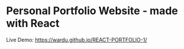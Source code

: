 # Personal Portfolio Website - made with React

Live Demo: https://wardu.github.io/REACT-PORTFOLIO-1/

